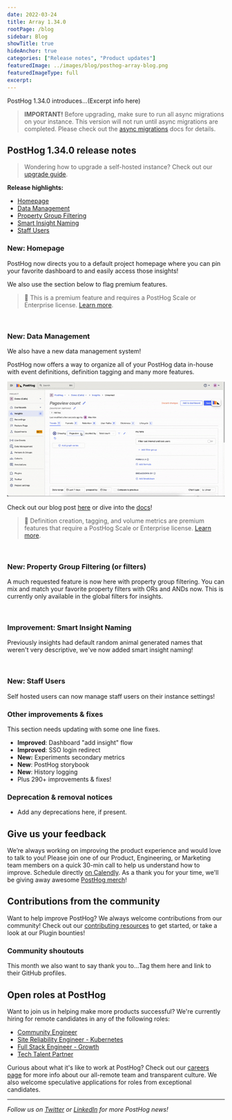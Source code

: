 ```yaml
---
date: 2022-03-24
title: Array 1.34.0
rootPage: /blog
sidebar: Blog
showTitle: true
hideAnchor: true
categories: ["Release notes", "Product updates"]
featuredImage: ../images/blog/posthog-array-blog.png
featuredImageType: full
excerpt: 
---
```


PostHog 1.34.0 introduces...(Excerpt info here)

<blockquote class='warning-note'>
<b>IMPORTANT!</b> Before upgrading, make sure to run all async migrations on your instance. This version will not run until async migrations are completed. Please check out the <a href="/docs/self-host/configure/async-migrations/overview" target="_blank">async migrations</a> docs for details.
</blockquote>

## PostHog 1.34.0 release notes

> Wondering how to upgrade a self-hosted instance? Check out our [upgrade guide](/docs/self-host/configure/upgrading-posthog).

**Release highlights:**
- [Homepage](#new-homepage)
- [Data Management](#new-data-management)
- [Property Group Filtering](#new-property-group-filtering)
- [Smart Insight Naming](#improvement-smart-insight-naming)
- [Staff Users](#new-staff-users)

### New: Homepage

PostHog now directs you to a default project homepage where you can pin your favorite dashboard to and easily access those insights!

We also use the section below to flag premium features.

> 🎁 This is a premium feature and requires a PostHog Scale or Enterprise license. [Learn more](/pricing).

<br />

### New: Data Management

We also have a new data management system!

PostHog now offers a way to organize all of your PostHog data in-house with event definitions, definition tagging and many more features.

![PostHog - view definition context](../images/blog/data-management-feature/data_management_view.gif)

Check out our blog post [here](https://posthog.com/blog/data-management-feature) or dive into the [docs](https://posthog.com/docs/user-guides/data-management)!

> 🎁 Definition creation, tagging, and volume metrics are premium features that require a PostHog Scale or Enterprise license. [Learn more](/pricing).

<br />

### New: Property Group Filtering (or filters)

A much requested feature is now here with property group filtering. You can mix and match your favorite property filters with ORs and ANDs now. This is currently only available in the global filters for insights.

<br />

### Improvement: Smart Insight Naming

Previously insights had default random animal generated names that weren't very descriptive, we've now added smart insight naming! 


<br />

### New: Staff Users

Self hosted users can now manage staff users on their instance settings!


### Other improvements & fixes

This section needs updating with some one line fixes. 

- **Improved**: Dashboard "add insight" flow
- **Improved**: SSO login redirect
- **New:** Experiments secondary metrics
- **New**: PostHog storybook
- **New**: History logging
- Plus 290+ improvements & fixes!

### Deprecation & removal notices

- Add any deprecations here, if present. 

## Give us your feedback
We’re always working on improving the product experience and would love to talk to you! Please join one of our Product, Engineering, or Marketing team members on a quick 30-min call to help us understand how to improve. Schedule directly [on Calendly](https://calendly.com/posthog-feedback). As a thank you for your time, we'll be giving away awesome [PostHog merch](https://merch.posthog.com)!

## Contributions from the community

Want to help improve PostHog? We always welcome contributions from our community! Check out our [contributing resources](/docs/contribute) to get started, or take a look at our Plugin bounties!

### Community shoutouts
This month we also want to say thank you to...Tag them here and link to their GitHub profiles. 

## Open roles at PostHog

Want to join us in helping make more products successful? We're currently hiring for remote candidates in any of the following roles:

- [Community Engineer](https://apply.workable.com/posthog/j/449572FD18/)
- [Site Reliability Engineer - Kubernetes](https://apply.workable.com/posthog/j/7A6F1142D0/)
- [Full Stack Engineer - Growth](https://apply.workable.com/posthog/j/2682B00B76/)
- [Tech Talent Partner](https://apply.workable.com/posthog/j/AB22DA7D5F/)
  
Curious about what it's like to work at PostHog? Check out our [careers page](https://posthog.com/careers) for more info about our all-remote team and transparent culture. We also welcome speculative applications for roles from exceptional candidates.

<hr/>

_Follow us on [Twitter](https://twitter.com/PostHog) or [LinkedIn](https://linkedin.com/company/posthog) for more PostHog news!_

<ArrayCTA />
